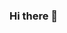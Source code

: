 ### Hi there 👋

<!--
**gonzoaa/gonzoaa** is a ✨ _special_ ✨ repository because its `README.md` (this file) appears on your GitHub profile.

Here are some ideas to get you started:

- 🔭 I’m currently working on ...
- 🌱 I’m currently learning ... <a href="https://www.learnenough.com/certificates/gonzo"><img src="https://www.learnenough.com/certificates/gonzo/command-line-tutorial.svg" alt="Certificate of Completion for Learn Enough Command Line"></a>
- 👯 I’m looking to collaborate on ...
- 🤔 I’m looking for help with ...
- 💬 Ask me about ...
- 📫 How to reach me: ...
- 😄 Pronouns: ...
- ⚡ Fun fact: ...
-->
